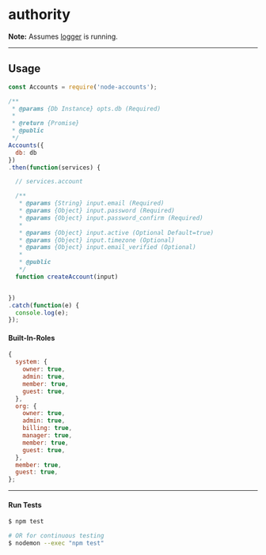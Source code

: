 # authority

__Note:__ Assumes [logger](https://github.com/launchunit/logger) is running.

----


## Usage

```js
const Accounts = require('node-accounts');

/**
 * @params {Db Instance} opts.db (Required)
 *
 * @return {Promise}
 * @public
 */
Accounts({
  db: db
})
.then(function(services) {

  // services.account

  /**
   * @params {String} input.email (Required)
   * @params {Object} input.password (Required)
   * @params {Object} input.password_confirm (Required)
   *
   * @params {Object} input.active (Optional Default=true)
   * @params {Object} input.timezone (Optional)
   * @params {Object} input.email_verified (Optional)
   *
   * @public
   */
  function createAccount(input)


})
.catch(function(e) {
  console.log(e);
});
```

#### Built-In-Roles

```js
{
  system: {
    owner: true,
    admin: true,
    member: true,
    guest: true,
  },
  org: {
    owner: true,
    admin: true,
    billing: true,
    manager: true,
    member: true,
    guest: true,
  },
  member: true,
  guest: true,
};
```

------

#### Run Tests

```bash
$ npm test

# OR for continuous testing
$ nodemon --exec "npm test"
```
